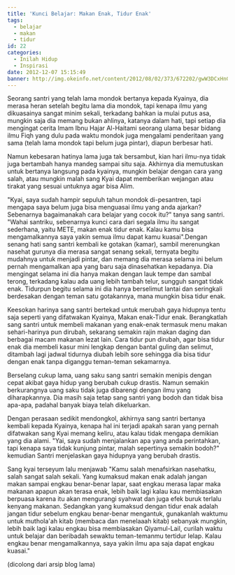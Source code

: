 ```yaml
---
title: 'Kunci Belajar: Makan Enak, Tidur Enak'
tags:
  - belajar
  - makan
  - tidur
id: 22
categories:
  - Inilah Hidup
  - Inspirasi
date: 2012-12-07 15:15:49
banner: http://img.okeinfo.net/content/2012/08/02/373/672202/gwW3DCxHnG.jpg
---
```


Seorang santri yang telah lama mondok bertanya kepada Kyainya, dia merasa heran setelah begitu lama dia mondok, tapi kenapa ilmu yang dikuasainya sangat minim sekali, terkadang bahkan ia mulai putus asa, mungkin saja dia memang bukan ahlinya, katanya dalam hati, tapi setiap dia mengingat cerita Imam Ibnu Hajar Al-Haitami seorang ulama besar bidang ilmu Fiqh yang dulu pada waktu mondok juga mengalami penderitaan yang sama (telah lama mondok tapi belum juga pintar), diapun berbesar hati.

Namun kebesaran hatinya lama juga tak bersambut, kian hari ilmu-nya tidak juga bertambah hanya mandeg sampai situ saja. Akhirnya dia memutuskan untuk bertanya langsung pada kyainya, mungkin belajar dengan cara yang salah, atau mungkin malah sang Kyai dapat memberikan wejangan atau tirakat yang sesuai untuknya agar bisa Alim.<!--more-->

"Kyai, saya sudah hampir sepuluh tahun mondok di-pesantren, tapi mengapa saya belum juga bisa menguasai ilmu yang anda ajarkan? Sebenarnya bagaimanakah cara belajar yang cocok itu?" tanya sang santri. "Wahai santriku, sebenarnya kunci cara dari segala ilmu itu sangat sederhana, yaitu METE, makan enak tidur enak. Kalau kamu bisa mengamalkannya saya yakin semua ilmu dapat kamu kuasai".Dengan senang hati sang santri kembali ke gotakan (kamar), sambil merenungkan nasehat gurunya dia merasa sangat senang sekali, ternyata begitu mudahnya untuk menjadi pintar, dan memang dia merasa selama ini belum pernah mengamalkan apa yang baru saja dinasehatkan kepadanya. Dia mengingat selama ini dia hanya makan dengan lauk tempe dan sambal terong, terkadang kalau ada uang lebih tambah telur, sungguh sangat tidak enak. Tidurpun begitu selama ini dia hanya berselimut lantai dan seringkali berdesakan dengan teman satu gotakannya, mana mungkin bisa tidur enak.

Keesokan harinya sang santri bertekad untuk merubah gaya hidupnya tentu saja seperti yang difatwakan Kyainya, Makan enak-Tidur enak. Berangkatlah sang santri untuk membeli makanan yang enak-enak termasuk menu makan sehari-harinya pun dirubah, sekarang semakin rajin makan daging dan berbagai macam makanan lezat lain. Cara tidur pun dirubah, agar bisa tidur enak dia membeli kasur mini lengkap dengan bantal guling dan selimut, ditambah lagi jadwal tidurnya diubah lebih sore sehingga dia bisa tidur dengan enak tanpa diganggu teman-teman sekamarnya.

Berselang cukup lama, uang saku sang santri semakin menipis dengan cepat akibat gaya hidup yang berubah cukup drastis. Namun semakin berkurangnya uang saku tidak juga dibarengi dengan ilmu yang diharapkannya. Dia masih saja tetap sang santri yang bodoh dan tidak bisa apa-apa, padahal banyak biaya telah dikeluarkan.

Dengan perasaan sedikit mendongkol, akhirnya sang santri bertanya kembali kepada Kyainya, kenapa hal ini terjadi apakah saran yang pernah difatwakan sang Kyai memang keliru, atau kalau tidak mengapa demikian yang dia alami. "Yai, saya sudah menjalankan apa yang anda perintahkan, tapi kenapa saya tidak kunjung pintar, malah sepertinya semakin bodoh?" kemudian Santri menjelaskan gaya hidupnya yang berubah drastis.

Sang kyai terseyum lalu menjawab "Kamu salah menafsirkan nasehatku, salah sangat salah sekali. Yang kumaksud makan enak adalah jangan makan sampai engkau benar-benar lapar, saat engkau merasa lapar maka makanan apapun akan terasa enak, lebih baik lagi kalau kau membiasakan berpuasa karena itu akan mengurangi syahwat dan juga efek buruk terlalu kenyang makanan. Sedangkan yang kumaksud dengan tidur enak adalah jangan tidur sebelum engkau benar-benar mengantuk, gunakanlah waktumu untuk muthola'ah kitab (membaca dan menelaaah kitab) sebanyak mungkin, lebih baik lagi kalau engkau bisa membiasakan Qiyamul-Lail, curilah waktu untuk belajar dan beribadah sewaktu teman-temanmu tertidur lelap. Kalau engkau benar mengamalkannya, saya yakin ilmu apa saja dapat engkau kuasai."

(dicolong dari arsip blog lama)
